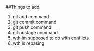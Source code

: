 ##Things to add
1. git add command
2. git commit command
3. git push command
4. git unstage command
5. wth im supposed to do with conflicts
6. wth is rebasing